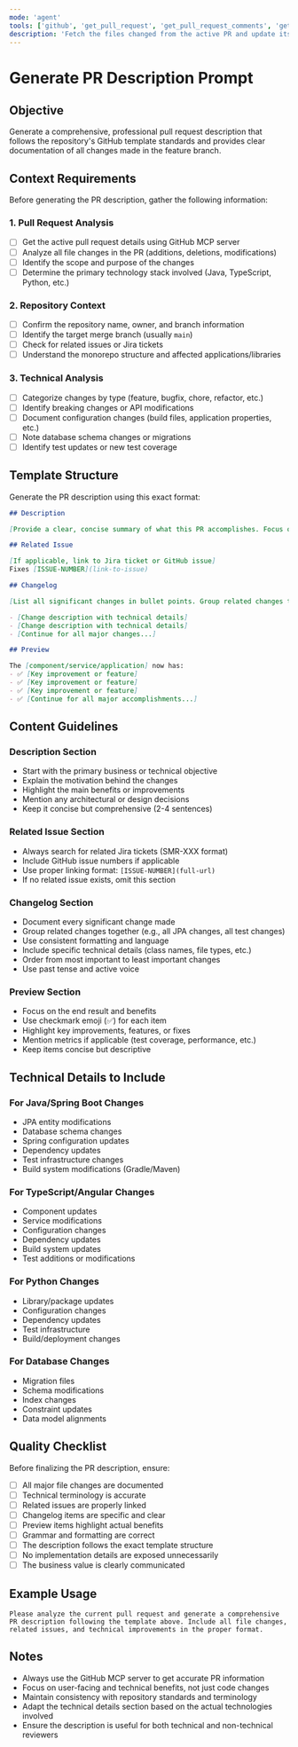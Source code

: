 ```yaml
---
mode: 'agent'
tools: ['github', 'get_pull_request', 'get_pull_request_comments', 'get_pull_request_diff', 'get_pull_request_files', 'get_pull_request_status', 'list_branches', 'list_commits', 'list_pull_requests', 'search_pull_requests', 'update_pull_request']
description: 'Fetch the files changed from the active PR and update its PR description'
---
```


# Generate PR Description Prompt

## Objective
Generate a comprehensive, professional pull request description that follows the repository's GitHub template standards and provides clear documentation of all changes made in the feature branch.

## Context Requirements
Before generating the PR description, gather the following information:

### 1. Pull Request Analysis
- [ ] Get the active pull request details using GitHub MCP server
- [ ] Analyze all file changes in the PR (additions, deletions, modifications)
- [ ] Identify the scope and purpose of the changes
- [ ] Determine the primary technology stack involved (Java, TypeScript, Python, etc.)

### 2. Repository Context
- [ ] Confirm the repository name, owner, and branch information
- [ ] Identify the target merge branch (usually `main`)
- [ ] Check for related issues or Jira tickets
- [ ] Understand the monorepo structure and affected applications/libraries

### 3. Technical Analysis
- [ ] Categorize changes by type (feature, bugfix, chore, refactor, etc.)
- [ ] Identify breaking changes or API modifications
- [ ] Document configuration changes (build files, application properties, etc.)
- [ ] Note database schema changes or migrations
- [ ] Identify test updates or new test coverage

## Template Structure
Generate the PR description using this exact format:

```markdown
## Description

[Provide a clear, concise summary of what this PR accomplishes. Focus on the business value and technical impact. Explain WHY these changes were made, not just WHAT was changed.]

## Related Issue

[If applicable, link to Jira ticket or GitHub issue]
Fixes [ISSUE-NUMBER](link-to-issue)

## Changelog

[List all significant changes in bullet points. Group related changes together. Be specific but concise:]

- [Change description with technical details]
- [Change description with technical details]
- [Continue for all major changes...]

## Preview

The [component/service/application] now has:
- ✅ [Key improvement or feature]
- ✅ [Key improvement or feature]
- ✅ [Key improvement or feature]
- ✅ [Continue for all major accomplishments...]
```

## Content Guidelines

### Description Section
- Start with the primary business or technical objective
- Explain the motivation behind the changes
- Highlight the main benefits or improvements
- Mention any architectural or design decisions
- Keep it concise but comprehensive (2-4 sentences)

### Related Issue Section
- Always search for related Jira tickets (SMR-XXX format)
- Include GitHub issue numbers if applicable
- Use proper linking format: `[ISSUE-NUMBER](full-url)`
- If no related issue exists, omit this section

### Changelog Section
- Document every significant change made
- Group related changes together (e.g., all JPA changes, all test changes)
- Use consistent formatting and language
- Include specific technical details (class names, file types, etc.)
- Order from most important to least important changes
- Use past tense and active voice

### Preview Section
- Focus on the end result and benefits
- Use checkmark emoji (✅) for each item
- Highlight key improvements, features, or fixes
- Mention metrics if applicable (test coverage, performance, etc.)
- Keep items concise but descriptive

## Technical Details to Include

### For Java/Spring Boot Changes
- JPA entity modifications
- Database schema changes
- Spring configuration updates
- Dependency updates
- Test infrastructure changes
- Build system modifications (Gradle/Maven)

### For TypeScript/Angular Changes
- Component updates
- Service modifications
- Configuration changes
- Dependency updates
- Build system updates
- Test additions or modifications

### For Python Changes
- Library/package updates
- Configuration changes
- Dependency updates
- Test infrastructure
- Build/deployment changes

### For Database Changes
- Migration files
- Schema modifications
- Index changes
- Constraint updates
- Data model alignments

## Quality Checklist
Before finalizing the PR description, ensure:

- [ ] All major file changes are documented
- [ ] Technical terminology is accurate
- [ ] Related issues are properly linked
- [ ] Changelog items are specific and clear
- [ ] Preview items highlight actual benefits
- [ ] Grammar and formatting are correct
- [ ] The description follows the exact template structure
- [ ] No implementation details are exposed unnecessarily
- [ ] The business value is clearly communicated

## Example Usage

```
Please analyze the current pull request and generate a comprehensive PR description following the template above. Include all file changes, related issues, and technical improvements in the proper format.
```

## Notes
- Always use the GitHub MCP server to get accurate PR information
- Focus on user-facing and technical benefits, not just code changes
- Maintain consistency with repository standards and terminology
- Adapt the technical details section based on the actual technologies involved
- Ensure the description is useful for both technical and non-technical reviewers
